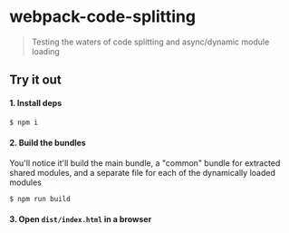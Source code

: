 # webpack-code-splitting

> Testing the waters of code splitting and async/dynamic module loading

## Try it out

#### 1. Install deps

```bash
$ npm i
```

#### 2. Build the bundles

You'll notice it'll build the main bundle, a "common" bundle for extracted shared modules, and a separate file for each of the dynamically loaded modules

```bash
$ npm run build
```

#### 3. Open `dist/index.html` in a browser

